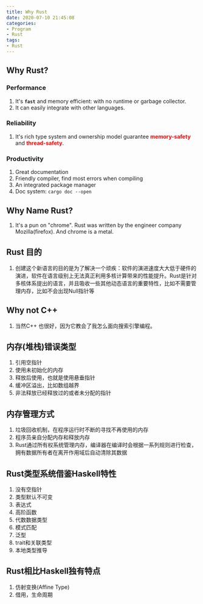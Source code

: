 ```yaml
---
title: Why Rust
date: 2020-07-10 21:45:08
categories:
- Program
- Rust
tags:
- Rust
---
```


## Why Rust?
### Performance
1. It's **`fast`** and memory efficient: with no runtime or garbage collector.
1. It can easily integrate with other languages.

### Reliability
1. It's rich type system and ownership model guarantee <font color='red'>**memory-safety**</font> and <font color='red'>**thread-safety**</font>.

### Productivity
1. Great documentation
1. Friendly compiler, find most errors when compiling
1. An integrated package manager
1. Doc system: `cargo doc --open`

## Why Name Rust?
1. It's a pun on "chrome". Rust was written by the engineer company Mozilla(firefox). And chrome is a metal.

## Rust 目的
1. 创建这个新语言的目的是为了解决一个顽疾：软件的演进速度大大低于硬件的演进，软件在语言级别上无法真正利用多核计算带来的性能提升。Rust是针对多核体系提出的语言，并且吸收一些其他动态语言的重要特性，比如不需要管理内存，比如不会出现Null指针等

## Why not C++
1. 当然C++ 也很好，因为它教会了我怎么面向搜索引擎编程。

## 内存(堆栈)错误类型
1. 引用空指针
1. 使用未初始化的内存
1. 释放后使用，也就是使用悬垂指针
1. 缓冲区溢出，比如数组越界
1. 非法释放已经释放过的或者未分配的指针

## 内存管理方式
1. 垃圾回收机制，在程序运行时不断的寻找不再使用的内存
1. 程序员亲自分配内存和释放内存
1. Rust通过所有权系统管理内存，编译器在编译时会根据一系列规则进行检查，拥有数据所有者在离开作用域后自动清除其数据

## Rust类型系统借鉴Haskell特性
1. 没有空指针
1. 类型默认不可变
1. 表达式
1. 高阶函数
1. 代数数据类型
1. 模式匹配
1. 泛型
1. trait和关联类型
1. 本地类型推导

## Rust相比Haskell独有特点
1. 仿射变换(Affine Type)
1. 借用，生命周期
